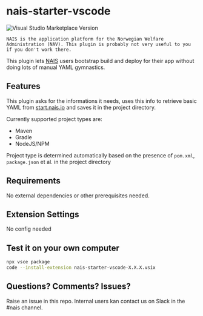 # nais-starter-vscode

![Visual Studio Marketplace Version](https://img.shields.io/visual-studio-marketplace/v/navikt.nais-starter-vscode)

```NAIS is the application platform for the Norwegian Welfare Administration (NAV). This plugin is probably not very useful to you if you don't work there.```

This plugin lets [NAIS](https://nais.io) users bootstrap build and deploy for their app without doing lots of manual YAML gymnastics. 

## Features

This plugin asks for the informations it needs, uses this info to retrieve basic YAML from [start.nais.io](https://start.nais.io) and saves it in the project directory.

Currently supported project types are:
- Maven
- Gradle
- NodeJS/NPM

Project type is determined automatically based on the presence of `pom.xml`, `package.json` et al. in the project directory

## Requirements

No external dependencies or other prerequisites needed.

## Extension Settings

No config needed

## Test it on your own computer

```bash
npx vsce package
code --install-extension nais-starter-vscode-X.X.X.vsix
``` 

## Questions? Comments? Issues?

Raise an issue in this repo. Internal users kan contact us on Slack in the #nais channel.

